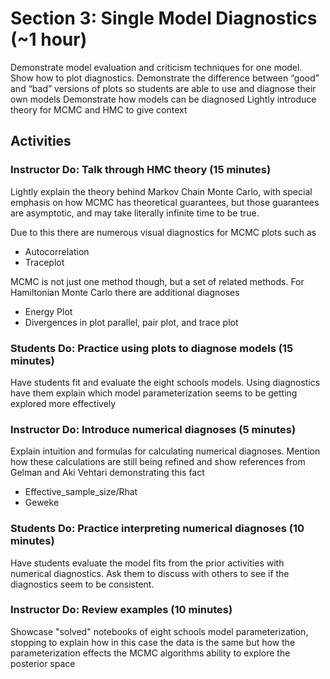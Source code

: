 # Section 3: Single Model Diagnostics (~1 hour)
Demonstrate model evaluation and criticism techniques for one model.
Show how to plot diagnostics. Demonstrate the difference between “good” and “bad”
versions of plots so students are able to use and diagnose their own models
Demonstrate how models can be diagnosed
Lightly introduce theory for MCMC and HMC to give context

## Activities
### Instructor Do: Talk through HMC theory (15 minutes)
Lightly explain the theory behind Markov Chain Monte Carlo, with special
emphasis on how MCMC has theoretical guarantees, but those guarantees are asymptotic, and may take literally infinite time to be true.

Due to this there are numerous visual diagnostics for MCMC plots such as
* Autocorrelation
* Traceplot

MCMC is not just one method though, but a set of related methods. For 
Hamiltonian Monte Carlo there are additional diagnoses
* Energy Plot
* Divergences in plot parallel, pair plot, and trace plot

### Students Do: Practice using plots to diagnose models (15 minutes)
Have students fit and evaluate the eight schools models. Using diagnostics
have them explain which model parameterization seems to be getting 
explored more effectively

### Instructor Do: Introduce numerical diagnoses (5 minutes)
Explain intuition and formulas for calculating numerical diagnoses. Mention
how these calculations are still being refined and show references from Gelman
and Aki Vehtari demonstrating this fact
* Effective_sample_size/Rhat 
* Geweke

### Students Do: Practice interpreting numerical diagnoses (10 minutes)
Have students evaluate the model fits from the prior activities with numerical
diagnostics. Ask them to discuss with others to see if the diagnostics seem
to be consistent.

### Instructor Do: Review examples (10 minutes)
Showcase "solved" notebooks of eight schools model parameterization, stopping
to explain how in this case the data is the same but how the parameterization
effects the MCMC algorithms ability to explore the posterior space

